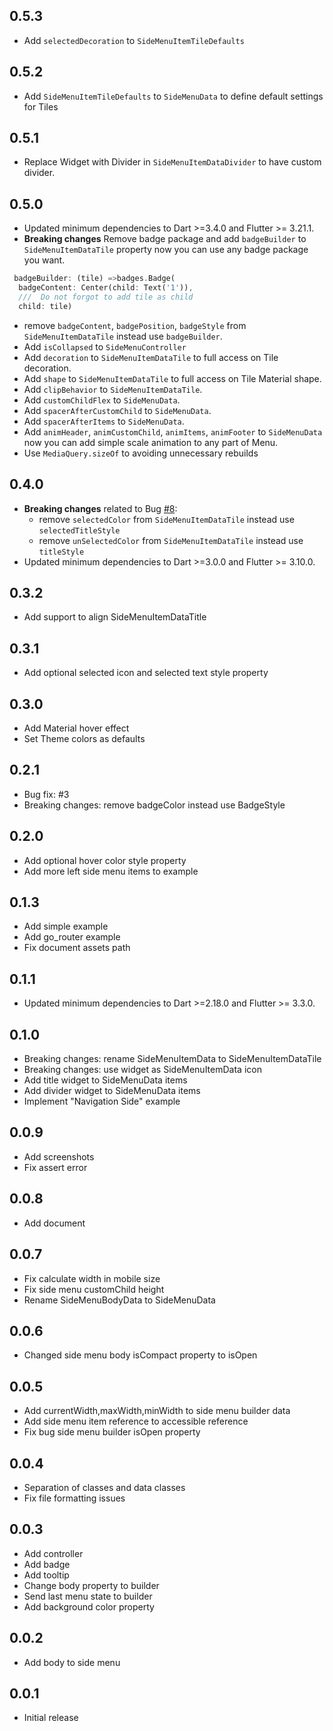 ## 0.5.3
* Add `selectedDecoration` to `SideMenuItemTileDefaults`

## 0.5.2
* Add `SideMenuItemTileDefaults` to `SideMenuData` to define default settings for Tiles

## 0.5.1
* Replace Widget with Divider in `SideMenuItemDataDivider` to have custom divider.

## 0.5.0
* Updated minimum dependencies to Dart >=3.4.0 and Flutter >= 3.21.1.
* **Breaking changes** Remove badge package and add `badgeBuilder` to `SideMenuItemDataTile` property now you can use any badge package you want.
``` dart
 badgeBuilder: (tile) =>badges.Badge(
  badgeContent: Center(child: Text('1')),
  ///  Do not forgot to add tile as child
  child: tile) 
```
  * remove `badgeContent`, `badgePosition`, `badgeStyle` from `SideMenuItemDataTile` instead use `badgeBuilder`.
* Add `isCollapsed` to `SideMenuController`
* Add `decoration` to `SideMenuItemDataTile` to full access on Tile decoration. 
* Add `shape` to `SideMenuItemDataTile` to full access on Tile Material shape. 
* Add `clipBehavior` to `SideMenuItemDataTile`.
* Add `customChildFlex` to `SideMenuData`.
* Add `spacerAfterCustomChild` to `SideMenuData`.
* Add `spacerAfterItems` to `SideMenuData`.
* Add `animHeader`, `animCustomChild`, `animItems`, `animFooter` to `SideMenuData` now you can add simple scale animation to any part of Menu.
* Use `MediaQuery.sizeOf` to avoiding unnecessary rebuilds

## 0.4.0
* **Breaking changes** related to Bug [#8](https://github.com/resfandiari/flutter_side_menu/issues/8): 
  * remove `selectedColor` from `SideMenuItemDataTile` instead use `selectedTitleStyle`
  * remove `unSelectedColor` from `SideMenuItemDataTile` instead use `titleStyle`
* Updated minimum dependencies to Dart >=3.0.0 and Flutter >= 3.10.0.

## 0.3.2
* Add support to align SideMenuItemDataTitle

## 0.3.1
* Add optional selected icon and selected text style property

## 0.3.0
* Add Material hover effect 
* Set Theme colors as defaults

## 0.2.1
* Bug fix: #3
* Breaking changes: remove badgeColor instead use BadgeStyle

## 0.2.0
* Add optional hover color style property
* Add more left side menu items to example

## 0.1.3
* Add simple example
* Add go_router example
* Fix document assets path

## 0.1.1
* Updated minimum dependencies to Dart >=2.18.0 and Flutter >= 3.3.0.

## 0.1.0
* Breaking changes: rename SideMenuItemData to SideMenuItemDataTile
* Breaking changes: use widget as SideMenuItemData icon
* Add title widget to SideMenuData items
* Add divider widget to SideMenuData items
* Implement "Navigation Side" example

## 0.0.9
* Add screenshots
* Fix assert error

## 0.0.8
* Add document

## 0.0.7
* Fix calculate width in mobile size
* Fix side menu customChild height
* Rename SideMenuBodyData to SideMenuData

## 0.0.6
* Changed side menu body isCompact property to isOpen

## 0.0.5
* Add currentWidth,maxWidth,minWidth to side menu builder data
* Add side menu item reference to accessible reference
* Fix bug side menu builder isOpen property

## 0.0.4
* Separation of classes and data classes
* Fix file formatting issues

## 0.0.3
* Add controller
* Add badge
* Add tooltip
* Change body property to builder
* Send last menu state to builder
* Add background color property

## 0.0.2
*  Add body to side menu

## 0.0.1
*  Initial release
